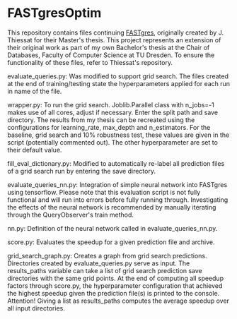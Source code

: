 # FASTgresOptim

This repository contains files continuing [FASTgres](https://github.com/JeromeThiessat/FASTgres), originally created by J. Thiessat for their Master's thesis. This project represents an extension of their original work as part of my own Bachelor's thesis at the Chair of Databases, Faculty of Computer Science at TU Dresden. To ensure the functionality of these files, refer to Thiessat's repository.

evaluate_queries.py: Was modified to support grid search. The files created at the end of training/testing state the hyperparameters applied for each run in name of the file.

wrapper.py: To run the grid search. Joblib.Parallel class with n_jobs=-1 makes use of all cores, adjust if necessary. Enter the split path and save directory. The results from my thesis can be recreated using the configurations for learning_rate, max_depth and n_estimators. For the baseline, grid search and 10% robustness test, these values are given in the script (potentially commented out). The other hyperparameter are set to their default value.

fill_eval_dictionary.py: Modified to automatically re-label all prediction files of a grid search run by entering the save directory.

evaluate_queries_nn.py: Integration of simple neural network into FASTgres using tensorflow. Please note that this evaluation script is not fully functional and will run into errors before fully running through. Investigating the effects of the neural network is recommended by manually iterating through the QueryObserver's train method.

nn.py: Definition of the neural network called in evaluate_queries_nn.py.

score.py: Evaluates the speedup for a given prediction file and archive.

grid_search_graph.py: Creates a graph from grid search predictions. Directories created by evaluate_queries.py serve as input. The results_paths variable can take a list of grid search prediction save directories with the same grid points. At the end of computing all speedup factors through score.py, the hyperparameter configuration that achieved the highest speedup given the prediction file(s) is printed to the console. Attention! Giving a list as results_paths computes the average speedup over all input directories.


